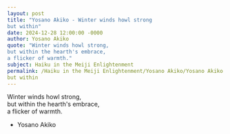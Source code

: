 ```yaml
---
layout: post
title: "Yosano Akiko - Winter winds howl strong  
but within"
date: 2024-12-28 12:00:00 -0000
author: Yosano Akiko
quote: "Winter winds howl strong,  
but within the hearth's embrace,  
a flicker of warmth."
subject: Haiku in the Meiji Enlightenment
permalink: /Haiku in the Meiji Enlightenment/Yosano Akiko/Yosano Akiko - Winter winds howl strong  
but within
---
```


Winter winds howl strong,  
but within the hearth's embrace,  
a flicker of warmth.

- Yosano Akiko
